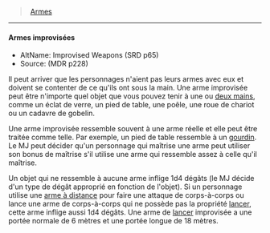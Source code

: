 ﻿---
!Generic
Id: weapons_hd.md#armes-improvisées
ParentLink: weapons_hd.md#armes
Name: Armes improvisées
ParentName: Armes
NameLevel: 4
AltName: Improvised Weapons (SRD p65)
Source: (MDR p228)
Attributes: {}
---
> [Armes](hd_weapons.md)

---

#### Armes improvisées

- AltName: Improvised Weapons (SRD p65)
- Source: (MDR p228)

Il peut arriver que les personnages n'aient pas leurs armes avec eux et doivent se contenter de ce qu'ils ont sous la main. Une arme improvisée peut être n'importe quel objet que vous pouvez tenir à une ou [deux mains](hd_weapons_a_deux_mains.md), comme un éclat de verre, un pied de table, une poêle, une roue de chariot ou un cadavre de gobelin.

Une arme improvisée ressemble souvent à une arme réelle et elle peut être traitée comme telle. Par exemple, un pied de table ressemble à un [gourdin](hd_equipment_gourdin.md). Le MJ peut décider qu'un personnage qui maîtrise une arme peut utiliser son bonus de maîtrise s'il utilise une arme qui ressemble assez à celle qu'il maîtrise.

Un objet qui ne ressemble à aucune arme inflige 1d4 dégâts (le MJ décide d'un type de dégât approprié en fonction de l'objet). Si un personnage utilise une [arme à distance](weapons_hd.md#arme-à-distance) pour faire une attaque de corps-à-corps ou lance une arme de corps-à-corps qui ne possède pas la propriété [lancer](hd_weapons_lancer.md), cette arme inflige aussi 1d4 dégâts. Une arme de [lancer](hd_weapons_lancer.md) improvisée a une portée normale de 6 mètres et une portée longue de 18 mètres.

